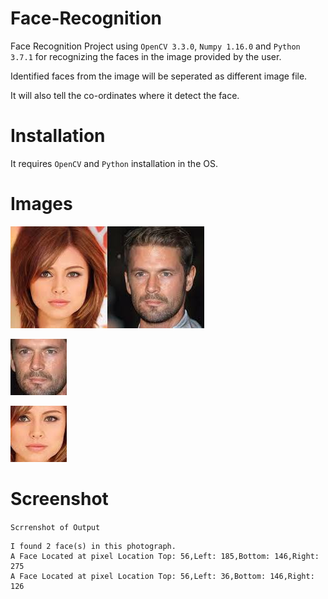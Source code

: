 # Face-Recognition

Face Recognition Project using `OpenCV 3.3.0`, `Numpy 1.16.0` and `Python 3.7.1` for recognizing the faces in the image provided by the user.

Identified faces from the image will be seperated as different image file.

It will also tell the co-ordinates where it detect the face.

# Installation

It requires ```OpenCV``` and ```Python``` installation in the OS. 


# Images

![img](https://github.com/Versatile-Vishal/Face-Recognition/blob/master/Img/stock_people.jpg)

![img](https://github.com/Versatile-Vishal/Face-Recognition/blob/master/Img/face-0.jpg)

![img](https://github.com/Versatile-Vishal/Face-Recognition/blob/master/Img/face-1.jpg)


# Screenshot
  
  ```Scrrenshot of Output```
  
```
I found 2 face(s) in this photograph.
A Face Located at pixel Location Top: 56,Left: 185,Bottom: 146,Right: 275
A Face Located at pixel Location Top: 56,Left: 36,Bottom: 146,Right: 126

```
